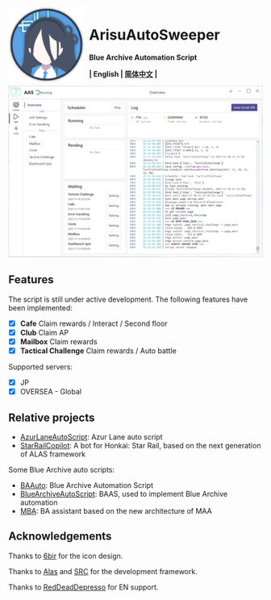 <img width="150" height="150" align="left" style="float: left; margin: 0 10px 0 0;" alt="AAS icon" src="docs/resources/aas_icon.svg"/>

# ArisuAutoSweeper

**Blue Archive Automation Script**

**| English | [简体中文](README.md) |**

![gui_en.png](docs/resources/gui_en.png)

## Features

The script is still under active development. The following features have been implemented:

- [x] **Cafe** Claim rewards / Interact / Second floor
- [x] **Club** Claim AP
- [x] **Mailbox** Claim rewards
- [x] **Tactical Challenge** Claim rewards / Auto battle

Supported servers:

- [x] JP
- [x] OVERSEA - Global

## Relative projects

- [AzurLaneAutoScript](https://github.com/LmeSzinc/AzurLaneAutoScript): Azur Lane auto script
- [StarRailCopilot](https://github.com/LmeSzinc/StarRailCopilot): A bot for Honkai: Star Rail, based on the next
  generation of ALAS framework

Some Blue Archive auto scripts:

- [BAAuto](https://github.com/RedDeadDepresso/BAAuto): Blue Archive Automation Script
- [BlueArchiveAutoScript](https://github.com/pur1fying/blue_archive_auto_script): BAAS, used to implement Blue Archive
  automation
- [MBA](https://github.com/MaaAssistantArknights/MBA): BA assistant based on the new architecture of MAA

## Acknowledgements

Thanks to [6bir](https://github.com/6bir) for the icon design.

Thanks to [Alas](https://github.com/LmeSzinc/AzurLaneAutoScript) and [SRC](https://github.com/LmeSzinc/StarRailCopilot)
for the development framework.

Thanks to [RedDeadDepresso](https://github.com/RedDeadDepresso) for EN support.
